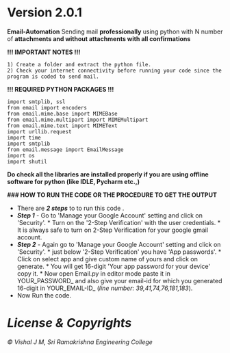 # Version 2.0.1

   **Email-Automation**
   Sending mail **professionally** using python with N number of **attachments and without attachments with all confirmations**

**!!!  IMPORTANT NOTES  !!!**

    1) Create a folder and extract the python file.
    2) Check your internet connectivity before running your code since the program is coded to send mail.

**!!!  REQUIRED PYTHON PACKAGES   !!!**

    import smtplib, ssl
    from email import encoders
    from email.mime.base import MIMEBase
    from email.mime.multipart import MIMEMultipart
    from email.mime.text import MIMEText
    import urllib.request
    import time
    import smtplib
    from email.message import EmailMessage
    import os
    import shutil
    

**Do check all the libraries are installed properly if you are using offline software for python (like IDLE, Pycharm etc.,)**

**### HOW TO RUN THE CODE OR THE PROCEDURE TO GET THE OUTPUT**

   * There are **_2 steps_** to to run this code .
   * **_Step 1_** - Go to 'Manage your Google Account' setting and click on 'Security'.
          * Turn on the '2-Step Verification' with the user credentials.
          * It is always safe to turn on 2-Step Verification for your google gmail account.
   * **_Step 2_** - Again go to 'Manage your Google Account' setting and click on 'Security'.
          * just below '2-Step Verification' you have 'App passwords'.
          * Click on select app and give custom name of yours and click on generate.
          * You will get 16-digit 'Your app password for your device' copy it.
          * Now open Email.py in editor mode paste it in YOUR_PASSWORD_ and also give your email-id for which you generated 16-digit in YOUR_EMAIL-ID_ (_line number: 39,41,74,76,181,183_).
   * Now Run the code.

# _License & Copyrights_

_© Vishal J M, Sri Ramakrishna Engineering College_
